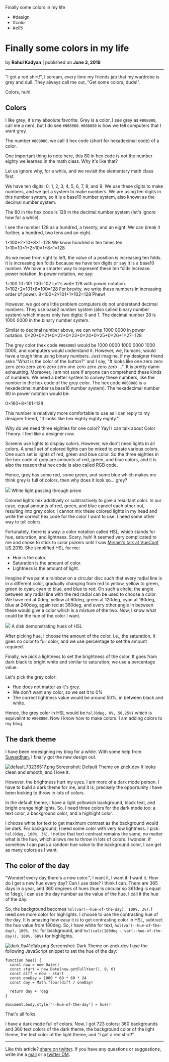 Finally some colors in my life

- #design
- #color
- #eli5

# Finally some colors in my life

by **Rahul Kadyan** |  published on **June 3, 2019**

* * *

"I got a red shirt!", I scream, every time my friends jab that my wardrobe is grey and dull. They always call me out, "Get some colors, dude!".

Colors, huh!

## Colors

I like grey; it's my absolute favorite. Grey is a color. I see grey as `#808080`, call me a nerd, but I do see `#808080`. `#808080` is how we tell computers that I want grey.

The number `#808080`, we call it hex code (short for hexadecimal code) of a color.

One important thing to note here, this 80 in hex code is not the number eighty we learned in the math class. Why it's like that?

Let us ignore why, for a while, and we revisit the elementary math class first.

We have ten digits: 0, 1, 2, 3, 4, 5, 6, 7, 8, and 9. We use these digits to make numbers, and we get a system to make numbers. We are using ten digits in this number system, so it is a base10 number system, also known as the decimal number system.

The 80 in the hex code is 128 in the decimal number system (let's ignore how for a while).

I see the number 128 as a hundred, a twenty, and an eight. We can break it further, a hundred, two tens and an eight.

1×100+2×10+8×1=128
We know hundred is ten times ten.
1×10×10×1+2×10×1+8×1=128

As we move from right to left, the value of a position is increasing ten folds. It is increasing ten folds because we have ten digits or say it is a base10 number. We have a smarter way to represent these ten folds increase: power notation. In power notation, we say:

1=100
10=101
100=102
Let's write 128 with power notation.
1×102+2×101+8×100=128
For brevity, we write these numbers in increasing order of power.
8×100+2×101+1×102=128
Phew!

However, we got one little problem computers do not understand decimal numbers. They use base2 number system (also called binary number system) which means only two digits: 0 and 1. The decimal number 28 is 1000 0000 in the binary number system.

Similar to decimal number above, we can write 1000 0000 in power notation:
0×20+0×21+0×22+0×23+0×24+0×25+0×26+1×27=128

The grey color (hex code `#808080`) would be 1000 0000 1000 0000 1000 0000, and computers would understand it. However, we, humans, would have a tough time using binary numbers. Just imagine, if my designer friend asks "What is the color of the button?" and I say, "It looks like one zero zero zero zero zero zero zero zero one zero zero zero zero ...". It is pretty damn exhausting. Moreover, I am not sure if anyone can comprehend these kinds of numbers. We need a better system to convey these numbers, like the number in the hex code of the grey color. The hex code `#808080` is a hexadecimal number (a base16 number system). The hexadecimal number 80 in power notation would be:

0×160+8×161=128

This number is relatively more comfortable to use as I can reply to my designer friend, "It looks like hex eighty eighty eighty."

Why do we need three eighties for one color?
Yay! I can talk about Color Theory. I feel like a designer now.

Screens use lights to display colors. However, we don't need lights in all colors. A small set of colored lights can be mixed to create various colors. One such set is lights of red, green and blue color. So the three eighties in the hex code of grey are amounts of red, green, and blue colors, and it is also the reason that hex code is also called RGB code.

Hence, grey has some red, some green, and some blue which makes me think grey is full of colors, then why does it look so... grey?

![](../_resources/955c79d848af1f9f2291753c9694611b.png)
White light passing through prism

Colored lights mix additively or subtractively to give a resultant color. In our case, equal amounts of red, green, and blue cancel each other out, resulting into grey color. I cannot mix these colored lights in my head and write the correct hex code for the color I want to use. I need some other way to tell colors.

Fortunately, there is a way: a color notation called HSL, which stands for hue, saturation, and lightness. Scary, huh! It seemed very complicated to me and chose to stick to color pickers until I saw [Miriam's talk at VueConf US 2019](https://youtu.be/VsG5l5e44ZY). She simplified HSL for me:

- Hue is the color.
- Saturation is the amount of color.
- Lightness is the amount of light.

Imagine if we paint a rainbow on a circular disc such that every radial line is in a different color, gradually changing from red to yellow, yellow to green, green to cyan, cyan to blue, and blue to red. On such a circle, the angle between any radial line with the red radial can be used to choose a color. We have red at 0deg, yellow at 60deg, green at 120deg, cyan at 180deg, blue at 240deg, again red at 360deg, and every other angle in between these would give a color which is a mixture of the two. Now, I know what could be the hue of the color I want.

![](../_resources/51c849d9e8221da6c187d4cfea26afe2.png)
A disk demonstrating hues of HSL

After picking hue, I choose the amount of the color, i.e., the saturation. It goes no color to full color, and we use percentage to set the amount required.

Finally, we pick a lightness to set the brightness of the color. It goes from dark black to bright white and similar to saturation; we use a percentage value.

Let's pick the grey color:

- Hue does not matter as it's grey.
- We don't want any color, so we set it to 0%
- The correct lightness value would be around 50%, in between black and white.

Hence, the grey color in HSL would be `hsl(0deg, 0%, 50.25%)` which is equivalint to `#808080`. Now I know how to make colors. I am adding colors to my blog.

## The dark theme

I have been redesigning my blog for a while. With some help from [Suwardhan](https://suwardhan.com/), I finally got the new design out.

![default.73236517.png](../_resources/732365175ae04c03da61798b842c68d2.png)
Screenshot: Default Theme on znck.dev
It looks clean and smooth, and I love it.

However, the brightness hurt my eyes. I am more of a dark mode person. I have to build a dark theme for me, and it is, precisely the opportunity I have been looking to throw in lots of colors.

In the default theme, I have a light yellowish background, black text, and bright orange highlights. So, I need three colors for the dark mode too: a text color, a background color, and a highlight color.

I choose white for text to get maximum contrast as the background would be dark. For background, I need some color with very low lightness. I pick: `hsl(0deg, 100%, 3%)`. I notice that text contrast remains the same, no matter what is the hue, which allows me to throw in lots of colors. I wonder, if somehow I can pass a random hue value to the background color, I can get as many colors as I want.

## The color of the day

"Wonder! every day there's a new color.", I want it, I want it, I want it. How do I get a new hue every day? Can I use date? I think I can. There are 365 days in a year, and 360 degrees of hues (hue is circular so 361deg is equal to 1deg), I can use the day number as the value of the hue. I call it the hue of the day.

So, the background becomes `hsl(var(--hue-of-the-day), 100%, 3%)`. I need one more color for highlights. I choose to use the contrasting hue of the day. It is amazing how easy it is to get contrasting color in HSL, subtract the hue value from 180deg. So, I have white for text, `hsl(var(--hue-of-the-day), 100%, 3%)` for background, and `hsl(calc(180deg - var(--hue-of-the-day)), 100%, 60%)` for highlights.

![dark.9a41c1ab.png](../_resources/9a41c1ab05a3dcc4eb99227ca717de31.png)
Screenshot: Dark Theme on znck.dev
I use the following JavaScript snippet to set the hue of the day:

	function hue() {
	  const now = new Date()
	  const start = new Date(now.getFullYear(), 0, 0)
	  const diff = now - start
	  const oneDay = 1000 * 60 * 60 * 24
	  const day = Math.floor(diff / oneDay)

	  return day + 'deg'
	}

	document.body.style['--hue-of-the-day'] = hue()

That's all folks.

I have a dark mode full of colors. Now, I got 723 colors: 360 backgrounds and 360 text colors of the dark theme, the background color of the light theme, the text color of the light theme, and "I got a red shirt!".

* * *

Like this article? [share on twitter](http://twitter.com/intent/tweet?text=Checkout%20%40znck0%27s%20take%20on%20%22Finally%20some%20colors%20in%20my%20life%22.%20https%3A%2F%2Fznck.dev%2Fblog%2F2019-finally-some-colors%2F). If you have any questions or suggestions, write me a [mail](https://znck.dev/blog/2019-finally-some-colors/mailto:rahulkdn+blog@gmail.com?subject=Finally%20some%20colors%20in%20my%20life) or a [twitter DM](https://twitter.com/messages/compose?recipient_id=102900547&text=Checkout%20%40znck0%27s%20take%20on%20%22Finally%20some%20colors%20in%20my%20life%22.%20https%3A%2F%2Fznck.dev%2Fblog%2F2019-finally-some-colors%2F).
